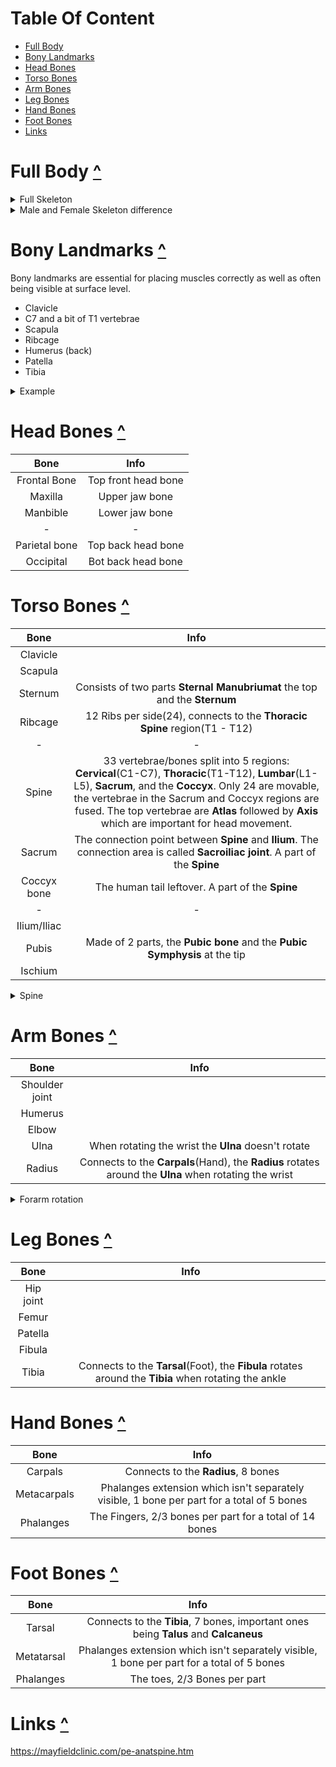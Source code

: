 # Table Of Content
- [Full Body](#full-body-)
- [Bony Landmarks](#bony-landmarks-)
- [Head Bones](#head-bones-)
- [Torso Bones](#torso-bones-)
- [Arm Bones](#arm-bones-)
- [Leg Bones](#leg-bones-)
- [Hand Bones](#hand-bones-)
- [Foot Bones](#foot-bones-)
- [Links](#links-)

# Full Body [^](#Table-of-content)
<details>
<summary>Full Skeleton</summary>

<img src="https://i.imgur.com/cyPhyOd.png" width="600">
<img src="https://i.imgur.com/jL7mD72.png" width="600">
<img src="https://i.imgur.com/vcFSw2a.jpg" width="600">

<img src="https://i.imgur.com/rc2zb5S.jpg" width="600">
</details>

<details>
<summary>Male and Female Skeleton difference</summary>

<img src="https://i.imgur.com/NZY3OHw.png" width="600">
<img src="https://i.imgur.com/pXNv34K.png" width="600">
</details>

# Bony Landmarks [^](#Table-of-content)
Bony landmarks are essential for placing muscles correctly as well as often being visible at surface level.

- Clavicle
- C7 and a bit of T1 vertebrae
- Scapula
- Ribcage
- Humerus (back)
- Patella
- Tibia

<details>
<summary>Example</summary>
<img src="https://i.imgur.com/L8QN0kU.jpg" width="600">
<img src="https://i.imgur.com/0pnMy87.jpg" width="600">
<img src="https://i.imgur.com/DKfMpR4.jpg" width="800">
<img src="https://i.imgur.com/Z8zLtoj.jpg" width="600">
<img src="https://i.imgur.com/UxghcpJ.jpg" width="600">
<img src="https://i.imgur.com/T9pzY1x.jpg" width="600">




</details>


# Head Bones [^](#Table-of-content)
|Bone|Info
|:-:|:-:
|Frontal Bone|Top front head bone
|Maxilla|Upper jaw bone
|Manbible|Lower jaw bone
|-|-
|Parietal bone|Top back head bone
|Occipital|Bot back head bone

# Torso Bones [^](#Table-of-content)
|Bone|Info
|:-:|:-:
|Clavicle|
|Scapula|
|Sternum|Consists of two parts **Sternal Manubriumat** the top and the **Sternum**
|Ribcage|12 Ribs per side(24), connects to the **Thoracic Spine** region(T1 - T12)
|-|-
|Spine|33 vertebrae/bones split into 5 regions: **Cervical**(C1-C7), **Thoracic**(T1-T12), **Lumbar**(L1-L5), **Sacrum**, and the **Coccyx**. Only 24 are movable, the vertebrae in the Sacrum and Coccyx regions are fused. The top vertebrae are **Atlas** followed by **Axis** which are important for head movement.
|Sacrum|The connection point between **Spine** and **Ilium**. The connection area is called **Sacroiliac joint**. A part of the **Spine**
|Coccyx bone|The human tail leftover. A part of the **Spine**
|-|-
|Ilium/Iliac|
|Pubis|Made of 2 parts, the **Pubic bone** and the **Pubic Symphysis** at the tip
|Ischium|



<details>
<summary>Spine</summary>

<img src="https://i.imgur.com/g4ZoX0w.png" width="600">
<img src="https://i.imgur.com/DRtBrCC.jpg" width="300">

</details>

# Arm Bones [^](#Table-of-content)
|Bone|Info
|:-:|:-:
|Shoulder joint|
|Humerus|
|Elbow|
|Ulna|When rotating the wrist the **Ulna** doesn't rotate
|Radius|Connects to the **Carpals**(Hand), the **Radius** rotates around the **Ulna** when rotating the wrist
<details>
<summary>Forarm rotation</summary>

<img src="https://i.imgur.com/XWr5bkO.jpg" width="600">

</details>

# Leg Bones [^](#Table-of-content)
|Bone|Info
|:-:|:-:
|Hip joint|
|Femur|
|Patella|
|Fibula|
|Tibia|Connects to the **Tarsal**(Foot), the **Fibula** rotates around the **Tibia** when rotating the ankle

# Hand Bones [^](#Table-of-content)
|Bone|Info
|:-:|:-:
|Carpals|Connects to the **Radius**, 8 bones
|Metacarpals|Phalanges extension which isn't separately visible, 1 bone per part for a total of 5 bones
|Phalanges|The Fingers, 2/3 bones per part for a total of 14 bones

# Foot Bones [^](#Table-of-content)
|Bone|Info
|:-:|:-:
|Tarsal|Connects to the **Tibia**, 7 bones, important ones being **Talus** and **Calcaneus**
|Metatarsal|Phalanges extension which isn't separately visible, 1 bone per part for a total of 5 bones
|Phalanges|The toes, 2/3 Bones per part


# Links [^](#Table-of-content)
https://mayfieldclinic.com/pe-anatspine.htm